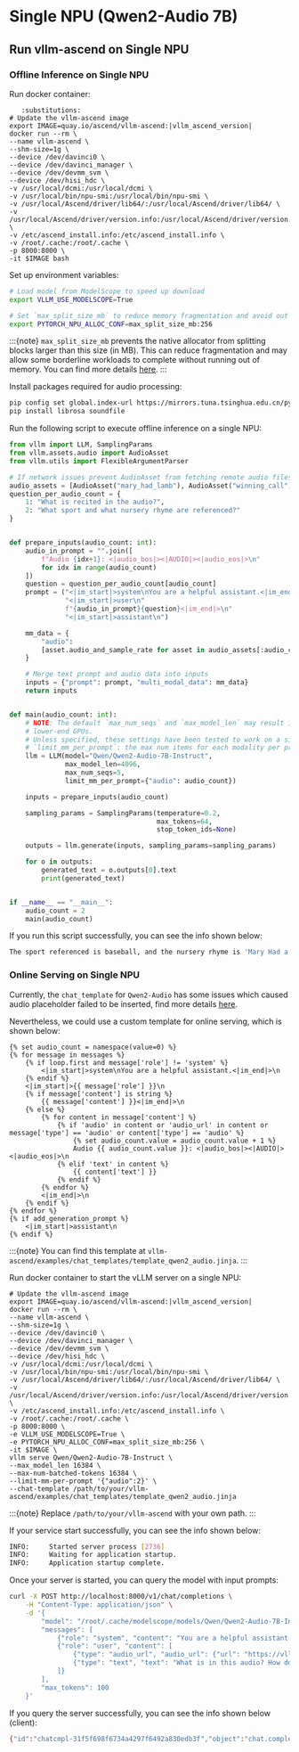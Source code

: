 # Single NPU (Qwen2-Audio 7B)

## Run vllm-ascend on Single NPU

### Offline Inference on Single NPU

Run docker container:

```{code-block} bash
   :substitutions:
# Update the vllm-ascend image
export IMAGE=quay.io/ascend/vllm-ascend:|vllm_ascend_version|
docker run --rm \
--name vllm-ascend \
--shm-size=1g \
--device /dev/davinci0 \
--device /dev/davinci_manager \
--device /dev/devmm_svm \
--device /dev/hisi_hdc \
-v /usr/local/dcmi:/usr/local/dcmi \
-v /usr/local/bin/npu-smi:/usr/local/bin/npu-smi \
-v /usr/local/Ascend/driver/lib64/:/usr/local/Ascend/driver/lib64/ \
-v /usr/local/Ascend/driver/version.info:/usr/local/Ascend/driver/version.info \
-v /etc/ascend_install.info:/etc/ascend_install.info \
-v /root/.cache:/root/.cache \
-p 8000:8000 \
-it $IMAGE bash
```

Set up environment variables:

```bash
# Load model from ModelScope to speed up download
export VLLM_USE_MODELSCOPE=True

# Set `max_split_size_mb` to reduce memory fragmentation and avoid out of memory
export PYTORCH_NPU_ALLOC_CONF=max_split_size_mb:256
```

:::{note}
`max_split_size_mb` prevents the native allocator from splitting blocks larger than this size (in MB). This can reduce fragmentation and may allow some borderline workloads to complete without running out of memory. You can find more details [<u>here</u>](https://www.hiascend.com/document/detail/zh/CANNCommunityEdition/800alpha003/apiref/envref/envref_07_0061.html).
:::

Install packages required for audio processing:

```bash
pip config set global.index-url https://mirrors.tuna.tsinghua.edu.cn/pypi/web/simple
pip install librosa soundfile
```

Run the following script to execute offline inference on a single NPU:

```python
from vllm import LLM, SamplingParams
from vllm.assets.audio import AudioAsset
from vllm.utils import FlexibleArgumentParser

# If network issues prevent AudioAsset from fetching remote audio files, retry or check your network.
audio_assets = [AudioAsset("mary_had_lamb"), AudioAsset("winning_call")]
question_per_audio_count = {
    1: "What is recited in the audio?",
    2: "What sport and what nursery rhyme are referenced?"
}


def prepare_inputs(audio_count: int):
    audio_in_prompt = "".join([
        f"Audio {idx+1}: <|audio_bos|><|AUDIO|><|audio_eos|>\n"
        for idx in range(audio_count)
    ])
    question = question_per_audio_count[audio_count]
    prompt = ("<|im_start|>system\nYou are a helpful assistant.<|im_end|>\n"
              "<|im_start|>user\n"
              f"{audio_in_prompt}{question}<|im_end|>\n"
              "<|im_start|>assistant\n")

    mm_data = {
        "audio":
        [asset.audio_and_sample_rate for asset in audio_assets[:audio_count]]
    }

    # Merge text prompt and audio data into inputs
    inputs = {"prompt": prompt, "multi_modal_data": mm_data}
    return inputs


def main(audio_count: int):
    # NOTE: The default `max_num_seqs` and `max_model_len` may result in OOM on
    # lower-end GPUs.
    # Unless specified, these settings have been tested to work on a single L4.
    # `limit_mm_per_prompt`: the max num items for each modality per prompt.
    llm = LLM(model="Qwen/Qwen2-Audio-7B-Instruct",
              max_model_len=4096,
              max_num_seqs=5,
              limit_mm_per_prompt={"audio": audio_count})

    inputs = prepare_inputs(audio_count)

    sampling_params = SamplingParams(temperature=0.2,
                                     max_tokens=64,
                                     stop_token_ids=None)

    outputs = llm.generate(inputs, sampling_params=sampling_params)

    for o in outputs:
        generated_text = o.outputs[0].text
        print(generated_text)


if __name__ == "__main__":
    audio_count = 2
    main(audio_count)
```

If you run this script successfully, you can see the info shown below:

```bash
The sport referenced is baseball, and the nursery rhyme is 'Mary Had a Little Lamb'.
```

### Online Serving on Single NPU

Currently, the `chat_template` for `Qwen2-Audio` has some issues which caused audio placeholder failed to be inserted, find more details [<u>here</u>](https://github.com/vllm-project/vllm/issues/19977).

Nevertheless, we could use a custom template for online serving, which is shown below:

```jinja
{% set audio_count = namespace(value=0) %}
{% for message in messages %}
    {% if loop.first and message['role'] != 'system' %}
        <|im_start|>system\nYou are a helpful assistant.<|im_end|>\n
    {% endif %}
    <|im_start|>{{ message['role'] }}\n
    {% if message['content'] is string %}
        {{ message['content'] }}<|im_end|>\n
    {% else %}
        {% for content in message['content'] %}
            {% if 'audio' in content or 'audio_url' in content or message['type'] == 'audio' or content['type'] == 'audio' %}
                {% set audio_count.value = audio_count.value + 1 %}
                Audio {{ audio_count.value }}: <|audio_bos|><|AUDIO|><|audio_eos|>\n
            {% elif 'text' in content %}
                {{ content['text'] }}
            {% endif %}
        {% endfor %}
        <|im_end|>\n
    {% endif %}
{% endfor %}
{% if add_generation_prompt %}
    <|im_start|>assistant\n
{% endif %}
```

:::{note}
You can find this template at `vllm-ascend/examples/chat_templates/template_qwen2_audio.jinja`.
:::

Run docker container to start the vLLM server on a single NPU:

```{code-block} bash
# Update the vllm-ascend image
export IMAGE=quay.io/ascend/vllm-ascend:|vllm_ascend_version|
docker run --rm \
--name vllm-ascend \
--shm-size=1g \
--device /dev/davinci0 \
--device /dev/davinci_manager \
--device /dev/devmm_svm \
--device /dev/hisi_hdc \
-v /usr/local/dcmi:/usr/local/dcmi \
-v /usr/local/bin/npu-smi:/usr/local/bin/npu-smi \
-v /usr/local/Ascend/driver/lib64/:/usr/local/Ascend/driver/lib64/ \
-v /usr/local/Ascend/driver/version.info:/usr/local/Ascend/driver/version.info \
-v /etc/ascend_install.info:/etc/ascend_install.info \
-v /root/.cache:/root/.cache \
-p 8000:8000 \
-e VLLM_USE_MODELSCOPE=True \
-e PYTORCH_NPU_ALLOC_CONF=max_split_size_mb:256 \
-it $IMAGE \
vllm serve Qwen/Qwen2-Audio-7B-Instruct \
--max_model_len 16384 \
--max-num-batched-tokens 16384 \
--limit-mm-per-prompt '{"audio":2}' \
--chat-template /path/to/your/vllm-ascend/examples/chat_templates/template_qwen2_audio.jinja
```

:::{note}
Replace `/path/to/your/vllm-ascend` with your own path.
:::

If your service start successfully, you can see the info shown below:

```bash
INFO:     Started server process [2736]
INFO:     Waiting for application startup.
INFO:     Application startup complete.
```

Once your server is started, you can query the model with input prompts:

```bash
curl -X POST http://localhost:8000/v1/chat/completions \
    -H "Content-Type: application/json" \
    -d '{
        "model": "/root/.cache/modelscope/models/Qwen/Qwen2-Audio-7B-Instruct",
        "messages": [
            {"role": "system", "content": "You are a helpful assistant."},
            {"role": "user", "content": [
                {"type": "audio_url", "audio_url": {"url": "https://vllm-public-assets.s3.us-west-2.amazonaws.com/multimodal_asset/winning_call.ogg"}},
                {"type": "text", "text": "What is in this audio? How does it sound?"}
            ]}
        ],
        "max_tokens": 100
    }'
```

If you query the server successfully, you can see the info shown below (client):

```bash
{"id":"chatcmpl-31f5f698f6734a4297f6492a830edb3f","object":"chat.completion","created":1761097383,"model":"/root/.cache/modelscope/models/Qwen/Qwen2-Audio-7B-Instruct","choices":[{"index":0,"message":{"role":"assistant","content":"The audio contains a background of a crowd cheering, a ball bouncing, and an object being hit. A man speaks in English saying 'and the o one pitch on the way to edgar martinez swung on and lined out.' The speech has a happy mood.","refusal":null,"annotations":null,"audio":null,"function_call":null,"tool_calls":[],"reasoning_content":null},"logprobs":null,"finish_reason":"stop","stop_reason":null,"token_ids":null}],"service_tier":null,"system_fingerprint":null,"usage":{"prompt_tokens":689,"total_tokens":743,"completion_tokens":54,"prompt_tokens_details":null},"prompt_logprobs":null,"prompt_token_ids":null,"kv_transfer_params":null}
```
